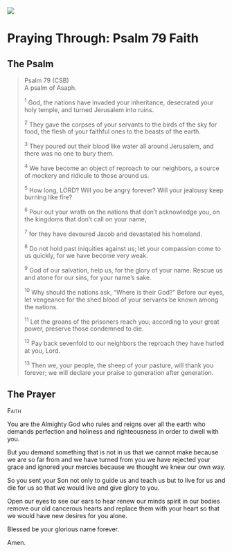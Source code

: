 <img class="intro-right" src="/images/art-paris-psalter.jpg">

# Praying Through: Psalm 79 Faith

## The Psalm

>Psalm 79 (CSB)  
><sup></sup> A psalm of Asaph. 
>
><sup>1</sup> God, the nations have invaded your inheritance, desecrated your holy temple, and turned Jerusalem into ruins. 
>
><sup>2</sup> They gave the corpses of your servants to the birds of the sky for food, the flesh of your faithful ones to the beasts of the earth. 
>
><sup>3</sup> They poured out their blood like water all around Jerusalem, and there was no one to bury them. 
>
><sup>4</sup> We have become an object of reproach to our neighbors, a source of mockery and ridicule to those around us. 
>
><sup>5</sup> How long, LORD? Will you be angry forever? Will your jealousy keep burning like fire? 
>
><sup>6</sup> Pour out your wrath on the nations that don’t acknowledge you, on the kingdoms that don’t call on your name, 
>
><sup>7</sup> for they have devoured Jacob and devastated his homeland. 
>
><sup>8</sup> Do not hold past iniquities against us; let your compassion come to us quickly, for we have become very weak. 
>
><sup>9</sup> God of our salvation, help us, for the glory of your name. Rescue us and atone for our sins, for your name’s sake. 
>
><sup>10</sup> Why should the nations ask, “Where is their God?” Before our eyes, let vengeance for the shed blood of your servants be known among the nations. 
>
><sup>11</sup> Let the groans of the prisoners reach you; according to your great power, preserve those condemned to die. 
>
><sup>12</sup> Pay back sevenfold to our neighbors the reproach they have hurled at you, Lord. 
>
><sup>13</sup> Then we, your people, the sheep of your pasture, will thank you forever; we will declare your praise to generation after generation.

## The Prayer

<div style="font-variant: small-caps;">
Faith
</div>

You are the Almighty God
  who rules and reigns
  over all the earth
  who demands perfection
  and holiness
  and righteousness 
  in order to dwell with you.

But you demand something
  that is not in us
  that we cannot make
  because we are so far from
  and we have turned from you
  we have rejected your grace
  and ignored your mercies
  because we thought we knew our own way.

So you sent your Son
  not only to guide us and teach us
  but to live for us and die for us
  so that we would live and give glory to you.

Open our eyes to see
  our ears to hear
  renew our minds
  spirit in our bodies
  remove our old cancerous hearts
  and replace them with your heart
  so that we would have new desires for you alone.

Blessed be your glorious name forever.

Amen.
